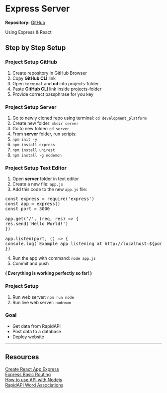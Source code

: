 # Express Server 

**Repository:** [GitHub](https://github.com/siljeangelvik/development-platform)  

Using Express & React 


## Step by Step Setup

### Project Setup GitHub 
1. Create repository in GitHub Browser
2. Copy **GitHub CLI** link
3. Open `terminal` and **cd** into projects-folder
4. Paste **GitHub CLI** link inside projects-folder
5. Provide correct passphrase for you key

### Project Setup Server
1. Go to newly cloned repo using terminal: `cd development_platform`
2. Create new folder: `mkdir server`
3. Go to new folder: `cd server`
4. From **server** folder, run scripts:
5. `npm init -y`
6. `npm install express`
7. `npm install unirest`
8. `npm install -g nodemon`

### Project Setup Text Editor
1. Open **server** folder in text editor 
2. Create a new file: `app.js`
3. Add this code to the new `app.js` file: 
<pre>const express = require('express')
const app = express()
const port = 3000

app.get('/', (req, res) => {
res.send('Hello World!')
})

app.listen(port, () => {
console.log(`Example app listening at http://localhost:${port}`)
})</pre>

4. Run the app with command: `node app.js`
5. Commit and push 

**( Everything is working perfectly so far! )**


### Project Setup 
1. Run web server: `npm run node`
2. Run live web server: `nodemon`


### Goal

- Get data from RapidAPI
- Post data to a database
- Deploy website



---

## Resources
[Create React App Express](https://rapidapi.com/blog/create-react-app-express/)  
[Express Basic Routing](https://expressjs.com/en/starter/basic-routing.html)  
[How to use API with Nodejs](https://rapidapi.com/blog/how-to-use-an-api-with-node-js/)  
[RapidAPI Word Associations](https://rapidapi.com/twinword/api/word-associations)  